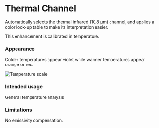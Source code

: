 # Thermal Channel

Automatically selects the thermal infrared (10.8 µm) channel, and applies a color look-up table to make its interpretation easier.

This enhancement is calibrated in temperature.

### Appearance

Colder temperatures appear violet while warmer temperatures appear orange or red.

![Temperature scale](descriptions/img/AVHRRtempscale.png)

### Intended usage

General temperature analysis

### Limitations

No emissivity compensation.
